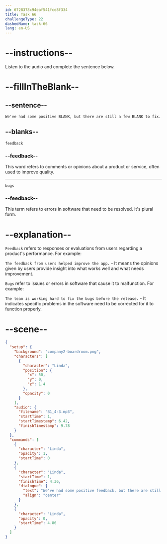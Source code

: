 ```yaml
---
id: 6728378c94eaf541fce8f334
title: Task 66
challengeType: 22
dashedName: task-66
lang: en-US
---
```


<!-- (audio) Linda: We've had some positive feedback, but there are still a few bugs to fix. -->

# --instructions--

Listen to the audio and complete the sentence below.

# --fillInTheBlank--

## --sentence--

`We've had some positive BLANK, but there are still a few BLANK to fix.`

## --blanks--

`feedback`

### --feedback--

This word refers to comments or opinions about a product or service, often used to improve quality.

---

`bugs`

### --feedback--

This term refers to errors in software that need to be resolved. It's plural form.

# --explanation--

`Feedback` refers to responses or evaluations from users regarding a product's performance. For example:

`The feedback from users helped improve the app.` - It means the opinions given by users provide insight into what works well and what needs improvement.

`Bugs` refer to issues or errors in software that cause it to malfunction. For example:

`The team is working hard to fix the bugs before the release.` - It indicates specific problems in the software need to be corrected for it to function properly.

# --scene--

```json
{
  "setup": {
    "background": "company2-boardroom.png",
    "characters": [
      {
        "character": "Linda",
        "position": {
          "x": 50,
          "y": 0,
          "z": 1.4
        },
        "opacity": 0
      }
    ],
    "audio": {
      "filename": "B1_4-3.mp3",
      "startTime": 1,
      "startTimestamp": 6.42,
      "finishTimestamp": 9.78
    }
  },
  "commands": [
    {
      "character": "Linda",
      "opacity": 1,
      "startTime": 0
    },
    {
      "character": "Linda",
      "startTime": 1,
      "finishTime": 4.36,
      "dialogue": {
        "text": "We've had some positive feedback, but there are still a few bugs to fix.",
        "align": "center"
      }
    },
    {
      "character": "Linda",
      "opacity": 0,
      "startTime": 4.86
    }
  ]
}
```
